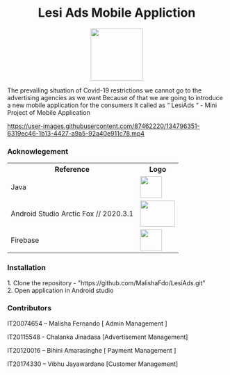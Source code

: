 <h1 align = "center"> <b> Lesi Ads Mobile Appliction </b> </h1> 
<p align="center"> <img src = "https://user-images.githubusercontent.com/87639011/134787680-7ea21c6b-9718-447f-9547-a3d181694fa1.jpeg" width = "120" height = "120" /> </p>

<p> The prevailing situation of Covid-19 restrictions we cannot go to the advertising agencies as we want Because of that we are going to introduce a new mobile application for the consumers It called as “ LesiAds “ - Mini Project of Mobile Application </p>

https://user-images.githubusercontent.com/87462220/134796351-6319ec46-1b13-4427-a9a5-92a40e911c78.mp4

<h3> Acknowlegement</h3>
<table>
<tr>
<th>Reference</th>
<th>Logo</th>
</tr>
<tr>
<td>Java</td>
<td> <img src = "https://user-images.githubusercontent.com/87639011/134788324-f7ab182d-6598-44fa-8858-4fd243196b66.png" width = "50" height = "50"/></td>
</tr>
<tr>
<td> Android Studio Arctic Fox // 2020.3.1 </td>
<td> <img src = "https://user-images.githubusercontent.com/87639011/134788376-28187006-0aa8-41d4-8b5f-5e6a8647a10e.jpg" width = "80" height = "60"/></td>
</tr>
<tr>
<td> Firebase </td>
<td> <img src = "https://user-images.githubusercontent.com/87639011/134788327-767240ee-ec86-46ef-8fe6-e84289f56f87.png" width = "50" height = "50"/></td>
</tr> 
</table>


<h3> Installation </h3>
  1. Clone the repository - "https://github.com/MalishaFdo/LesiAds.git" <br>
  2. Open application in Android studio
  
  

<h3> Contributors </h3>
  <p> IT20074654 – Malisha Fernando  [ Admin Management ] </p>
  <p> IT20115548 - Chalanka Jinadasa  [Advertisement Management] </p>
  <p> IT20120016 – Bihini Amarasinghe  [ Payment Management ] </p>
  <p> IT20174330 – Vibhu Jayawardane [Customer Management] </p>
  
 


